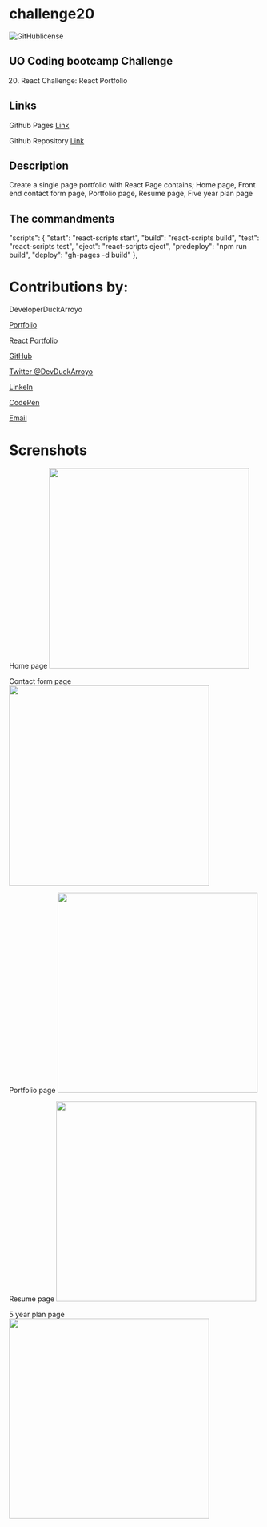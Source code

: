 # challenge20

![GitHublicense](https://img.shields.io/npm/l/express?style=for-the-badge)

## UO Coding bootcamp Challenge

20. React Challenge: React Portfolio

## Links

Github Pages [Link](https://duckarroyo.github.io/challenge20/)

Github Repository [Link](https://github.com/DuckArroyo/challenge20)

## Description

Create a single page portfolio with React
Page contains; Home page, Front end contact form page, Portfolio page, Resume page, Five year plan page

## The commandments

"scripts": {
"start": "react-scripts start",
"build": "react-scripts build",
"test": "react-scripts test",
"eject": "react-scripts eject",
"predeploy": "npm run build",
"deploy": "gh-pages -d build"
},

# Contributions by:

DeveloperDuckArroyo

[Portfolio](https://duckarroyo.github.io/challenge2)

[React Portfolio](http://DuckArroyo.github.io/challenge20)

[GitHub](https://github.com/DuckArroyo)

[Twitter @DevDuckArroyo](https://twitter.com/DevDuckArroyo)

[LinkeIn](https://www.linkedin.com/in/duckarroyo)

[CodePen](https://codepen.io/DeveloperDuckArroyo)

[Email](mailto:DeveloperDuckArroyo@gmail.com)

# Screnshots

Home page
<img src="./src/assets/home.png" style="width: 400px">

Contact form page
<img src="./src/assets/contact.png" style="width: 400px">

Portfolio page
<img src="./src/assets/portfolio.png" style="width: 400px">

Resume page
<img src="./src/assets/resume.png" style="width: 400px">

5 year plan page
<img src="./src/assets/five.png" style="width: 400px">
